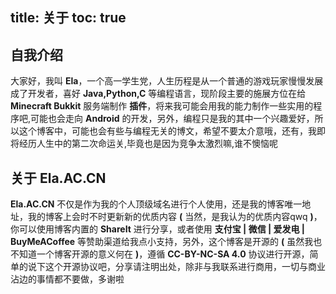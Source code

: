 title: 关于
toc: true
---

## 自我介绍

大家好，我叫 **Ela**，一个高一学生党，人生历程是从一个普通的游戏玩家慢慢发展成了开发者，喜好 **Java,Python,C** 等编程语言，现阶段主要的施展方位在给 **Minecraft Bukkit** 服务端制作 **插件**，将来我可能会用我的能力制作一些实用的程序吧,可能也会走向 **Android** 的开发，另外，编程只是我的其中一个兴趣爱好，所以这个博客中，可能也会有些与编程无关的博文，希望不要太介意哦，还有，我即将经历人生中的第二次命运关,毕竟也是因为竞争太激烈嘛,谁不懊恼呢

## 关于 **Ela.AC.CN**

**Ela.AC.CN** 不仅是作为我的个人顶级域名进行个人使用，还是我的博客唯一地址，我的博客上会时不时更新新的优质内容 **(** 当然，是我认为的优质内容qwq **)**，你可以使用博客内置的 **ShareIt** 进行分享，或者使用 **支付宝 | 微信 | 爱发电 | BuyMeACoffee** 等赞助渠道给我点小支持，另外，这个博客是开源的 **(** 虽然我也不知道一个博客开源的意义何在 **)**，遵循 **CC-BY-NC-SA 4.0** 协议进行开源，简单的说下这个开源协议吧，分享请注明出处，除非与我联系进行商用，一切与商业沾边的事情都不要做，多谢啦